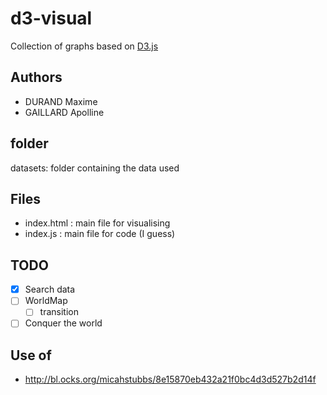 # d3-visual
Collection of graphs based on [D3.js](https://d3js.org/ "d3.js's homepage")

## Authors
- DURAND Maxime
- GAILLARD Apolline

## folder
datasets: folder containing the data used

## Files
- index.html : main file for visualising 
- index.js : main file for code (I guess)

## TODO 
- [x] Search data
- [ ] WorldMap
    - [ ] transition
- [ ] Conquer the world 

## Use of 
- http://bl.ocks.org/micahstubbs/8e15870eb432a21f0bc4d3d527b2d14f